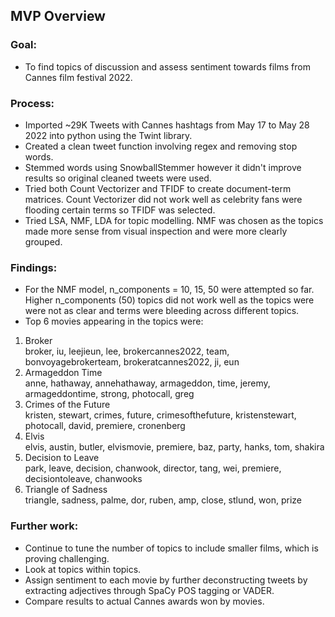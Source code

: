 
## MVP Overview

### Goal:
- To find topics of discussion and assess sentiment towards films from Cannes film festival 2022.

### Process:

- Imported ~29K Tweets with Cannes hashtags from May 17 to May 28 2022 into python using the Twint library.
- Created a clean tweet function involving regex and removing stop words.
- Stemmed words using SnowballStemmer however it didn't improve results so original cleaned tweets were used.
- Tried both Count Vectorizer and TFIDF to create document-term matrices. Count Vectorizer did not work well as celebrity fans were flooding certain terms so TFIDF was selected.
- Tried LSA, NMF, LDA for topic modelling. NMF was chosen as the topics made more sense from visual inspection and were more clearly grouped.

### Findings:

- For the NMF model, n_components = 10, 15, 50 were attempted so far. Higher n_components (50) topics did not work well as the topics were were not as clear and terms were bleeding across different topics. 
- Top 6 movies appearing in the topics were:
1. Broker <br>
broker, iu, leejieun, lee, brokercannes2022, team, bonvoyagebrokerteam, brokeratcannes2022, ji, eun
2. Armageddon Time<br>
anne, hathaway, annehathaway, armageddon, time, jeremy, armageddontime, strong, photocall, greg
3. Crimes of the Future<br>
kristen, stewart, crimes, future, crimesofthefuture, kristenstewart, photocall, david, premiere, cronenberg
4. Elvis<br>
elvis, austin, butler, elvismovie, premiere, baz, party, hanks, tom, shakira
5. Decision to Leave<br>
park, leave, decision, chanwook, director, tang, wei, premiere, decisiontoleave, chanwooks
6. Triangle of Sadness<br>
triangle, sadness, palme, dor, ruben, amp, close, stlund, won, prize


### Further work:
- Continue to tune the number of topics to include smaller films, which is proving challenging.
- Look at topics within topics.
- Assign sentiment to each movie by further deconstructing tweets by extracting adjectives through SpaCy POS tagging or VADER.
- Compare results to actual Cannes awards won by movies.